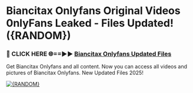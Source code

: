 # Biancitax Onlyfans Original Videos 0nlyFans Leaked - Files Updated! ({RANDOM})

<h3>🔴 CLICK HERE 🌐==►► <a href="https://betterlinks.top/A2PfLJ" rel="nofollow">Biancitax Onlyfans Updated Files</a></h3>

Get Biancitax Onlyfans and all content. Now you can access all videos and pictures of Biancitax Onlyfans. New Updated Files 2025!

[![{RANDOM}](https://i.imgur.com/ppqm5kG.gif)](https://betterlinks.top/A2PfLJ)